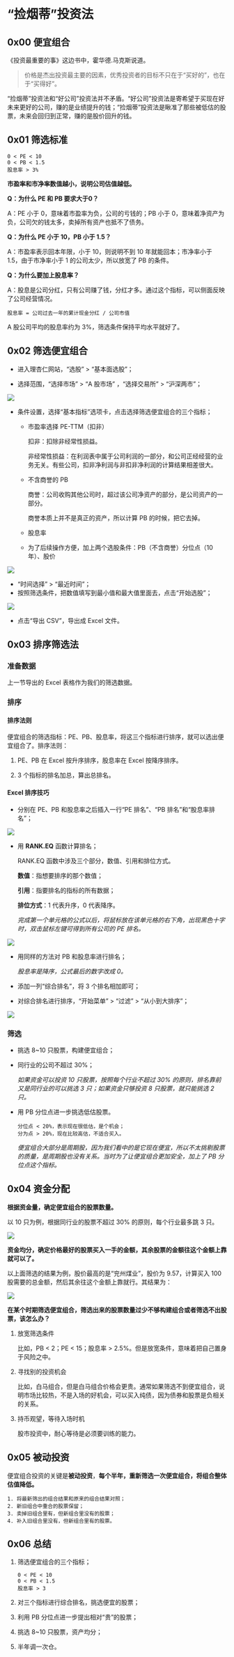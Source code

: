 # “捡烟蒂”投资法  

## 0x00 便宜组合  

《投资最重要的事》这边书中，霍华德.马克斯说道。  

> 价格是杰出投资最主要的因素，优秀投资者的目标不只在于“买好的”，也在于“买得好”。  

“捡烟蒂”投资法和“好公司”投资法并不矛盾。“好公司”投资法是寄希望于买现在好未来更好的公司，赚的是业绩提升的钱；“捡烟蒂”投资法是瞅准了那些被低估的股票，未来会回归到正常，赚的是股价回升的钱。  

## 0x01 筛选标准  

```  
0 < PE < 10  
0 < PB < 1.5  
股息率 > 3%  
```

**市盈率和市净率数值越小，说明公司估值越低。**  

**Q：为什么 PE 和 PB 要求大于0？**  

A：PE 小于 0，意味着市盈率为负，公司的亏钱的；PB 小于 0，意味着净资产为负，公司欠的钱太多，卖掉所有资产也抵不了债务。  

**Q：为什么 PE 小于 10，PB 小于 1.5？**  

A：市盈率表示回本年限，小于 10，则说明不到 10 年就能回本；市净率小于 1.5，由于市净率小于 1 的公司太少，所以放宽了 PB 的条件。  

**Q：为什么要加上股息率？**  

A：股息是公司分红，只有公司赚了钱，分红才多。通过这个指标，可以侧面反映了公司经营情况。  

```  
股息率 = 公司过去一年的累计现金分红 / 公司市值  
```

A 股公司平均的股息率约为 3%，筛选条件保持平均水平就好了。  

## 0x02 筛选便宜组合    

- 进入理杏仁网站，“选股” > “基本面选股”；  

- 选择范围，“选择市场” > “A 股市场” ，“选择交易所” > “沪深两市”； 

![](./images/score_selection.jpg)

- 条件设置，选择“基本指标”选项卡，点击选择筛选便宜组合的三个指标；  

  - 市盈率选择 PE-TTM（扣非）  

    扣非：扣除非经常性损益。  

    非经常性损益：在利润表中属于公司利润的一部分，和公司正经经营的业务无关。有些公司，扣非净利润与非扣非净利润的计算结果相差很大。  

  - 不含商誉的 PB  

    商誉：公司收购其他公司时，超过该公司净资产的部分，是公司资产的一部分。  

    商誉本质上并不是真正的资产，所以计算 PB  的时候，把它去掉。  

  - 股息率  

  - 为了后续操作方便，加上两个选股条件：PB（不含商誉）分位点（10年）、股价  

![](./images/condition_settings.jpg)

- “时间选择” > “最近时间”；  
- 按照筛选条件，把数值填写到最小值和最大值里面去，点击“开始选股”；  

![](./images/select_stocks.jpg)

- 点击“导出 CSV”，导出成 Excel 文件。  

## 0x03 排序筛选法  

### 准备数据  

上一节导出的 Excel 表格作为我们的筛选数据。  

### 排序  

#### 排序法则  

便宜组合的筛选指标：PE、PB、股息率，将这三个指标进行排序，就可以选出便宜组合了。排序法则：    

1. PE、PB 在 Excel 按升序排序，股息率在 Excel 按降序排序。  

2. 3 个指标的排名加总，算出总排名。  

#### Excel 排序技巧  

- 分别在 PE、PB 和股息率之后插入一行“PE 排名”、“PB 排名”和“股息率排名”；  

![](./images/add_ranking.jpg)

- 用 **RANK.EQ** 函数计算排名；  

  RANK.EQ 函数中涉及三个部分，数值、引用和排位方式。  

  **数值**：指想要排序的那个数值；  

  **引用**：指要排名的指标的所有数据；  

  **排位方式**：1 代表升序，0 代表降序。  

  *完成第一个单元格的公式以后，将鼠标放在该单元格的右下角，出现黑色十字时，双击鼠标左键可得到所有公司的 PE 排名。*

![](./images/sort.jpg)

- 用同样的方法对 PB 和股息率进行排名；  

  *股息率是降序，公式最后的数字改成 0。*

- 添加一列“综合排名”，将 3 个排名相加即可；  

- 对综合排名进行排序，“开始菜单” > “过滤” > “从小到大排序”；  

![](./images/sort2.jpg)

### 筛选  

- 挑选 8~10 只股票，构建便宜组合；  

- 同行业的公司不超过 30%；

  *如果资金可以投资 10 只股票，按照每个行业不超过 30% 的原则，排名靠前又是同行业的可以挑选 3 只；如果资金只够投资 8 只股票，就只能挑选 2 只。*  

- 用 PB 分位点进一步挑选低估股票。  

  ```  
  分位点 < 20%，表示现在很低估，是个机会；  
  分为点 > 20%，现在比较高估，不适合买入。  
  ```

  *便宜组合大部分是周期股，因为我们看中的是它现在便宜，所以不太挑剔股票的质量，是周期股也没有关系。当时为了让便宜组合更加安全，加上了 PB 分位点这个指标。*

## 0x04 资金分配  

**根据资金量，确定便宜组合的股票数量。**  

以 10 只为例，根据同行业的股票不超过 30% 的原则，每个行业最多跳 3 只。  

![](./images/sort_result.jpg)

**资金均分，确定价格最好的股票买入一手的金额，其余股票的金额往这个金额上靠就可以了。**  

以上面筛选的结果为例，股价最高的是“兖州煤业”，股价为 9.57，计算买入 100 股需要的总金额，然后其余往这个金额上靠就行。其结果为：  

![](./images/all_stocks.jpg)  

**在某个时期筛选便宜组合，筛选出来的股票数量过少不够构建组合或者筛选不出股票，该怎么办？**  

1. 放宽筛选条件  

   比如，PB < 2；PE < 15；股息率 > 2.5%。但是放宽条件，意味着把自己置身于风险之中。  

2. 寻找别的投资机会  

   比如，白马组合，但是白马组合价格会更贵。通常如果筛选不到便宜组合，说明市场比较热，不是入场的好机会，可以买入纯债，因为债券和股票是负相关的关系。  

3. 持币观望，等待入场时机   

   股市投资中，耐心等待是必须要训练的能力。  

## 0x05 被动投资  

便宜组合投资的关键是**被动投资**，**每个半年，重新筛选一次便宜组合，将组合整体估值降低。**  

```  
1. 将最新筛出的组合结果和原来的组合结果对照；  
2. 新旧组合中重合的股票保留；  
3. 卖掉旧组合里有，但新组合里没有的股票；  
4. 补入旧组合里没有，但新组合里有的股票。 
```

## 0x06 总结  

1. 筛选便宜组合的三个指标；  

   ```  
   0 < PE < 10  
   0 < PB < 1.5  
   股息率 > 3
   ```

2. 对三个指标进行综合排名，挑选便宜的股票；  

3. 利用 PB 分位点进一步提出相对“贵”的股票；  

4. 挑选 8~10 只股票，资产均分；  

5. 半年调一次仓。  
